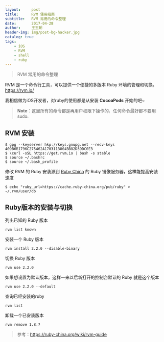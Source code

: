 ```yaml
---
layout:     post
title:      RVM 使用指南
subtitle:   RVM 常用的命令整理
date:       2017-04-28
author:     王玉朝
header-img: img/post-bg-hacker.jpg
catalog: true
tags:
    - iOS
    - RVM
    - shell
    - ruby
---
```


> RVM 常用的命令整理

RVM 是一个命令行工具，可以提供一个便捷的多版本 Ruby 环境的管理和切换。<https://rvm.io/>

我相信做为iOS开发者，对ruby的使用都是从安装 **CocoaPods** 开始的吧~

>**Note**：这里所有的命令都是再用户权限下操作的，任何命令最好都不要用 sudo.

## RVM 安装

	$ gpg --keyserver hkp://keys.gnupg.net --recv-keys 409B6B1796C275462A1703113804BB82D39DC0E3
	$ \curl -sSL https://get.rvm.io | bash -s stable
	$ source ~/.bashrc
	$ source ~/.bash_profile
	
修改 RVM 的 Ruby 安装源到 [Ruby China](https://ruby-china.org/) 的 Ruby 镜像服务器，这样能提高安装速度

	$ echo "ruby_url=https://cache.ruby-china.org/pub/ruby" > ~/.rvm/user/db
	
## Ruby版本的安装与切换

列出已知的 Ruby 版本

	rvm list known
	
安装一个 Ruby 版本

	rvm install 2.2.0 --disable-binary
	
切换 Ruby 版本

	rvm use 2.2.0
	
如果想设置为默认版本，这样一来以后新打开的控制台默认的 Ruby 就是这个版本

	rvm use 2.2.0 --default 
	
查询已经安装的ruby
	
	rvm list
	
卸载一个已安装版本

	rvm remove 1.8.7
	
	
>参考：<https://ruby-china.org/wiki/rvm-guide>

